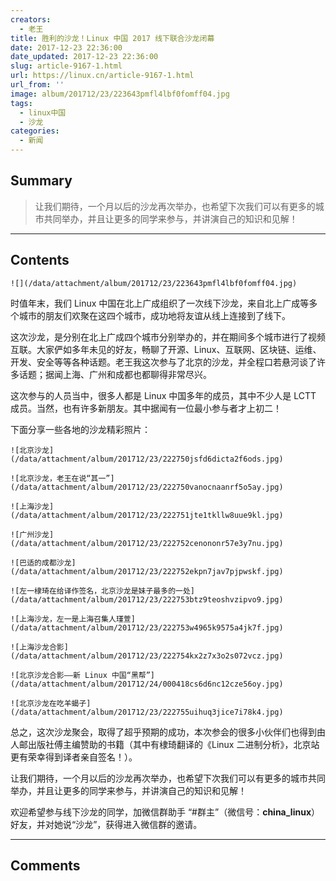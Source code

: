 ```yaml
---
creators:
  - 老王
title: 胜利的沙龙！Linux 中国 2017 线下联合沙龙闭幕
date: 2017-12-23 22:36:00
date_updated: 2017-12-23 22:36:00
slug: article-9167-1.html
url: https://linux.cn/article-9167-1.html
url_from: ''
image: album/201712/23/223643pmfl4lbf0fomff04.jpg
tags:
  - linux中国
  - 沙龙
categories:
  - 新闻
---
```


## Summary

> 让我们期待，一个月以后的沙龙再次举办，也希望下次我们可以有更多的城市共同举办，并且让更多的同学来参与，并讲演自己的知识和见解！

***

<!-- more -->

## Contents

`![](/data/attachment/album/201712/23/223643pmfl4lbf0fomff04.jpg)`

时值年末，我们 Linux 中国在北上广成组织了一次线下沙龙，来自北上广成等多个城市的朋友们欢聚在这四个城市，成功地将友谊从线上连接到了线下。

这次沙龙，是分别在北上广成四个城市分别举办的，并在期间多个城市进行了视频互联。大家俨如多年未见的好友，畅聊了开源、Linux、互联网、区块链、运维、开发、安全等等各种话题。老王我这次参与了北京的沙龙，并全程口若悬河谈了许多话题；据闻上海、广州和成都也都聊得非常尽兴。

这次参与的人员当中，很多人都是 Linux 中国多年的成员，其中不少人是 LCTT 成员。当然，也有许多新朋友。其中据闻有一位最小参与者才上初二！

下面分享一些各地的沙龙精彩照片：

`![北京沙龙](/data/attachment/album/201712/23/222750jsfd6dicta2f6ods.jpg)`

`![北京沙龙，老王在说“其一”](/data/attachment/album/201712/23/222750vanocnaanrf5o5ay.jpg)`

`![上海沙龙](/data/attachment/album/201712/23/222751jte1tkllw8uue9kl.jpg)`

`![广州沙龙](/data/attachment/album/201712/23/222752cenononr57e3y7nu.jpg)`

`![巴适的成都沙龙](/data/attachment/album/201712/23/222752ekpn7jav7pjpwskf.jpg)`

`![左一棣琦在给译作签名，北京沙龙是妹子最多的一处](/data/attachment/album/201712/23/222753btz9teoshvzipvo9.jpg)`

`![上海沙龙，左一是上海召集人瑾萱](/data/attachment/album/201712/23/222753w4965k9575a4jk7f.jpg)`

`![上海沙龙合影](/data/attachment/album/201712/23/222754kx2z7x3o2s072vcz.jpg)`

`![北京沙龙合影——新 Linux 中国“黑帮”](/data/attachment/album/201712/24/000418cs6d6nc12cze56oy.jpg)`

`![北京沙龙在吃羊蝎子](/data/attachment/album/201712/23/222755uihuq3jice7i78k4.jpg)`

总之，这次沙龙聚会，取得了超乎预期的成功，本次参会的很多小伙伴们也得到由人邮出版社傅主编赞助的书籍（其中有棣琦翻译的《Linux 二进制分析》，北京站更有荣幸得到译者亲自签名！）。

让我们期待，一个月以后的沙龙再次举办，也希望下次我们可以有更多的城市共同举办，并且让更多的同学来参与，并讲演自己的知识和见解！

欢迎希望参与线下沙龙的同学，加微信群助手 “#群主”（微信号：**china\_linux**）好友，并对她说“沙龙”，获得进入微信群的邀请。

***

## Comments
